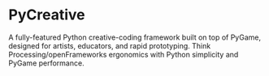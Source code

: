 # PyCreative
A fully-featured Python creative-coding framework built on top of PyGame, designed for artists, educators, and rapid prototyping. Think Processing/openFrameworks ergonomics with Python simplicity and PyGame performance.
